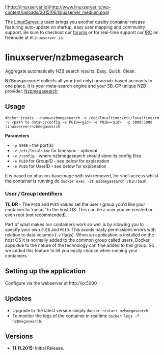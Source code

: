 ![http://linuxserver.io](http://www.linuxserver.io/wp-content/uploads/2015/06/linuxserver_medium.png)

The [LinuxServer.io](https://www.linuxserver.io/) team brings you another quality container release featuring auto-update on startup, easy user mapping and community support. Be sure to checkout our [forums](https://forum.linuxserver.io/index.php) or for real-time support our [IRC](https://www.linuxserver.io/index.php/irc/) on freenode at `#linuxserver.io`.

# linuxserver/nzbmegasearch

Aggregate automatically NZB search results. Easy. Quick. Clean.

NZBmegasearcH collects all your (not only) newznab-based accounts to one place. It is your meta-search engine and your SB, CP unique NZB provider. [Nzbmegasearch](http://pillone.github.io/usntssearch/)

## Usage

```
docker create --name=nzbmegasearch -v /etc/localtime:/etc/localtime:ro -v <path to data>:/config -e PGID=<gid> -e PUID=<uid>  -p 5000:5000 linuxserver/nzbmegasearch
```

**Parameters**

* `-p 5000` - the port(s)
* `-v /etc/localtime` for timesync - *optional*
* `-v /config` - where nzbmegasearch should store its config files
* `-e PGID` for GroupID - see below for explanation
* `-e PUID` for UserID - see below for explanation

It is based on phusion-baseimage with ssh removed, for shell access whilst the container is running do `docker exec -it nzbmegasearch /bin/bash`.

### User / Group Identifiers

**TL;DR** - The `PGID` and `PUID` values set the user / group you'd like your container to 'run as' to the host OS. This can be a user you've created or even root (not recommended).

Part of what makes our containers work so well is by allowing you to specify your own `PUID` and `PGID`. This avoids nasty permissions errors with relation to data volumes (`-v` flags). When an application is installed on the host OS it is normally added to the common group called users, Docker apps due to the nature of the technology can't be added to this group. So we added this feature to let you easily choose when running your containers.

## Setting up the application 

Configure via the webserver at http://ip:5000


## Updates

* Upgrade to the latest version simply `docker restart nzbmegasearch`.
* To monitor the logs of the container in realtime `docker logs -f nzbmegasearch`.



## Versions

+ **11.11.2015:** Initial Release. 


